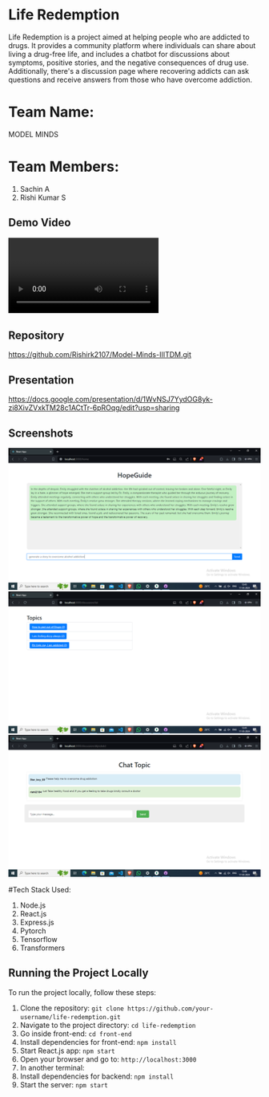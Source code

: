 # Life Redemption

Life Redemption is a project aimed at helping people who are addicted to drugs. It provides a community platform where individuals can share about living a drug-free life, and includes a chatbot for discussions about symptoms, positive stories, and the negative consequences of drug use. Additionally, there's a discussion page where recovering addicts can ask questions and receive answers from those who have overcome addiction.

# Team Name:
MODEL MINDS

# Team Members:
1. Sachin A
2. Rishi Kumar S

## Demo Video
![Video](./Demo_Video/Demo.mp4)

## Repository
https://github.com/Rishirk2107/Model-Minds-IIITDM.git

## Presentation
https://docs.google.com/presentation/d/1WvNSJ7YydOG8yk-zi8XivZVxkTM28c1ACtTr-6pROqg/edit?usp=sharing

## Screenshots
![Screenshot](Screenshots/Screenshot-1.png)
![Screenshot](Screenshots/Screenshot-2.png)
![Screenshot](Screenshots/Screenshot-3.png)


#Tech Stack Used:
1. Node.js
2. React.js
3. Express.js
4. Pytorch
5. Tensorflow
6. Transformers

## Running the Project Locally
To run the project locally, follow these steps:

1. Clone the repository: `git clone https://github.com/your-username/life-redemption.git`
2. Navigate to the project directory: `cd life-redemption`
3. Go inside front-end: `cd front-end`
4. Install dependencies for front-end: `npm install`
5. Start React.js app: `npm start`
6. Open your browser and go to: `http://localhost:3000`
7. In another terminal:
8. Install dependencies for backend: `npm install`
9. Start the server: `npm start`
